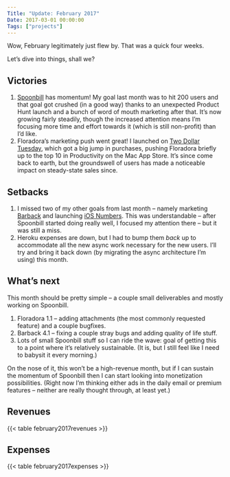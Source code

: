 ```yaml
---
Title: "Update: February 2017"
Date: 2017-03-01 00:00:00
Tags: ["projects"]
---
```


<p>Wow, February legitimately just flew by.  That was a quick four weeks.</p>


<p>Let’s dive into things, shall we?</p>


<h2 id="victories">Victories</h2>


<ol>
<li><a href="http://spoonbill.io">Spoonbill</a> has momentum! My goal last month was to hit 200 users and that goal got crushed (in a good way) thanks to an
unexpected Product Hunt launch and a bunch of word of mouth marketing after that.  It’s now growing fairly steadily, though
the increased attention means I’m focusing more time and effort towards it (which is still non-profit) than I’d like.</li>
<li>Floradora’s marketing push went great!  I launched on <a href="http://twodollartues.com">Two Dollar Tuesday</a>, which got a big jump in purchases, pushing Floradora
briefly up to the top 10 in Productivity on the Mac App Store.  It’s since come back to earth, but the groundswell of users
has made a noticeable impact on steady-state sales since.</li>
</ol>


<h2 id="setbacks">Setbacks</h2>


<ol>
<li>I missed two of my other goals from last month – namely marketing <a href="http://getbarback.com">Barback</a> and launching <a href="http://iosnumbers.com">iOS Numbers</a>.
This was understandable – after Spoonbill started doing really well, I focused my attention there – but it was still a miss.</li>
<li>Heroku expenses are down, but I had to bump them <em>back</em> up to accommodate all the new async work necessary for the new users.  I’ll try and bring it back
down (by migrating the async architecture I’m using) this month.</li>
</ol>


<h2 id="what-s-next">What’s next</h2>


<p>This month should be pretty simple – a couple small deliverables and mostly working on Spoonbill.</p>


<ol>
<li>Floradora 1.1 – adding attachments (the most commonly requested feature) and a couple bugfixes.</li>
<li>Barback 4.1 – fixing a couple stray bugs and adding quality of life stuff.</li>
<li>Lots of small Spoonbill stuff so I can ride the wave: goal of getting this to a point where it’s relatively sustainable.
(It is, but I still feel like I need to babysit it every morning.)</li>
</ol>


<p>On the nose of it, this won’t be a high-revenue month, but if I can sustain the momentum of Spoonbill then I can start looking
into monetization possibilities.  (Right now I’m thinking either ads in the daily email or premium features – neither are
really thought through, at least yet.)</p>


<h2 id="revenues">Revenues</h2>


<p>{{&lt; table february2017revenues &gt;}}</p>


<h2 id="expenses">Expenses</h2>


<p>{{&lt; table february2017expenses &gt;}}</p>
	